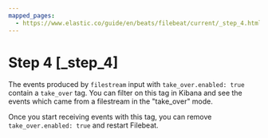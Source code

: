 ```yaml
---
mapped_pages:
  - https://www.elastic.co/guide/en/beats/filebeat/current/_step_4.html
---
```


# Step 4 [_step_4]

The events produced by `filestream` input with `take_over.enabled:
true` contain a `take_over` tag. You can filter on this tag in Kibana
and see the events which came from a filestream in the "take_over"
mode.

Once you start receiving events with this tag, you can remove
`take_over.enabled: true` and restart Filebeat.

